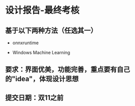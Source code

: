 # 设计报告-最终考核

## 基于以下两种方法（任选其一）

- onnxruntime

- Windows Machine Learning

## 要求：界面优美，功能完善，重点要有自己的"idea"，体现设计思想

## 提交日期：双11之前
